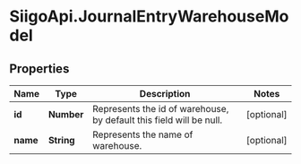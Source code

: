 # SiigoApi.JournalEntryWarehouseModel

## Properties

Name | Type | Description | Notes
------------ | ------------- | ------------- | -------------
**id** | **Number** | Represents the id of warehouse, by default this field will be null. | [optional] 
**name** | **String** | Represents the name of warehouse. | [optional] 


